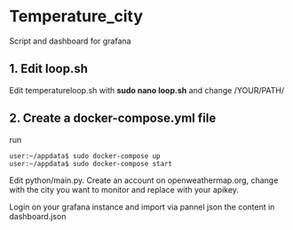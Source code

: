 # Temperature_city
Script and dashboard for grafana 

## 1. Edit loop.sh

Edit temperatureloop.sh with **sudo nano loop.sh** and change /YOUR/PATH/

## 2. Create a docker-compose.yml file

run

   ```shell
   user:~/appdata$ sudo docker-compose up  
   user:~/appdata$ sudo docker-compose start
   ```

Edit python/main.py. 
Create an account on openweathermap.org, change <YOURCITY> with the city you want to monitor and replace <YOURAPIKEY> with your apikey.
  
 Login on your grafana instance and import via pannel json the content in dashboard.json
